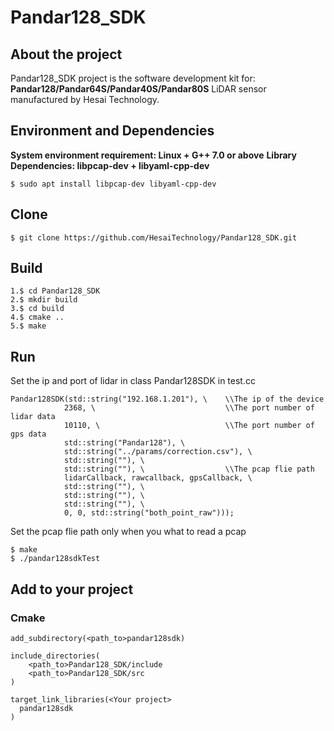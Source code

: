 # Pandar128_SDK

## About the project
Pandar128_SDK project is the software development kit for:
**Pandar128/Pandar64S/Pandar40S/Pandar80S**
LiDAR sensor manufactured by Hesai Technology.
## Environment and Dependencies
**System environment requirement: Linux + G++ 7.0 or above**
**Library Dependencies: libpcap-dev + libyaml-cpp-dev**
```
$ sudo apt install libpcap-dev libyaml-cpp-dev
```
## Clone
```
$ git clone https://github.com/HesaiTechnology/Pandar128_SDK.git
```
## Build
```
1.$ cd Pandar128_SDK
2.$ mkdir build
3.$ cd build
4.$ cmake ..
5.$ make
```
## Run

Set the ip and port of lidar in class Pandar128SDK in test.cc
```
Pandar128SDK(std::string("192.168.1.201"), \    \\The ip of the device
            2368, \                             \\The port number of lidar data
            10110, \                            \\The port number of gps data
            std::string("Pandar128"), \
            std::string("../params/correction.csv"), \
            std::string(""), \
            std::string(""), \                  \\The pcap flie path
            lidarCallback, rawcallback, gpsCallback, \
            std::string(""), \
            std::string(""), \
            std::string(""), \
            0, 0, std::string("both_point_raw")));

```
Set the pcap flie path only when you what to read a pcap
```
$ make 
$ ./pandar128sdkTest
```
## Add to your project
### Cmake
```
add_subdirectory(<path_to>pandar128sdk)

include_directories(
	<path_to>Pandar128_SDK/include
	<path_to>Pandar128_SDK/src
)

target_link_libraries(<Your project>
  pandar128sdk
)
```
